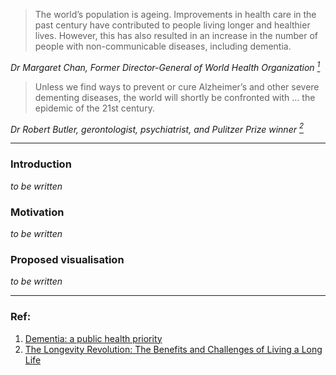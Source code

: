 > The world’s population is ageing. Improvements in health care in the past century have contributed to people living longer and healthier lives. However, this has also resulted in an increase in the number of people with non-communicable diseases, including dementia.

*Dr Margaret Chan, Former Director-General of World Health Organization [<sup>1</sup>](#1)*

> Unless we find ways to prevent or cure Alzheimer’s and other severe dementing diseases, the world will shortly be confronted with … the epidemic of the 21st century.

*Dr Robert Butler, gerontologist, psychiatrist, and Pulitzer Prize winner [<sup>2</sup>](#2)*

----------------------------

### Introduction

*to be written*

### Motivation

*to be written*

### Proposed visualisation

*to be written*

----------------------------

### Ref:
1. <span id="1"></span>[Dementia: a public health priority](http://apps.who.int/iris/bitstream/10665/75263/1/9789241564458_eng.pdf?ua=1)
2. <span id="2"></span>[The Longevity Revolution: The Benefits and Challenges of Living a Long Life](https://www.goodreads.com/book/show/2972494-the-longevity-revolution)